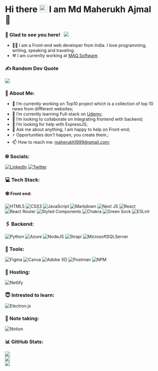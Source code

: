 # Hi there <img src="https://media.giphy.com/media/hvRJCLFzcasrR4ia7z/giphy.gif" width="25px"> I am Md Maherukh Ajmal 🙌

### 🙈 Glad to see you here! &nbsp; [![](https://visitcount.itsvg.in/api?id=Maherukh&icon=1&color=0)](https://visitcount.itsvg.in)

- 👨‍💻 I am a Front-end web developer from India. I love programming, writing, speaking and traveling.
- ⚒️ I am currenlty working at [MAQ Software](https://maqsoftware.com/).

### ✍️ Random Dev Quote
![](https://quotes-github-readme.vercel.app/api?type=horizontal&theme=radical)

### 💫 About Me:
- 🔭 I’m currently working on Top10 project which is a collection of top 10 news from diffferent websites;<br>
- 🌱 I’m currently learning Full-stack on [Udemy](https://udemy.com/);<br>
- 👯 I’m looking to collaborate on Integrating frontend with backend;<br>
- 🤔 I’m looking for help with ExpressJS;<br>
- 💬 Ask me about anything, I am happy to help on Front-end;<br>
- ⚡ Opportunities don't happen, you create them.;<br>
- 📫 How to reach me: maherukh1999@gmail.com;

### 🌐 Socials:
[![LinkedIn](https://img.shields.io/badge/LinkedIn-%230077B5.svg?logo=linkedin&logoColor=white)](https://linkedin.com/in/https://www.linkedin.com/in/m-ajmal/) 
[![Twitter](https://img.shields.io/badge/Twitter-%231DA1F2.svg?logo=Twitter&logoColor=white)](https://twitter.com/https://twitter.com/ajmal_maherukh) 

### 💻 Tech Stack:
#### 🕸️ Front end: 
![HTML5](https://img.shields.io/badge/html5-%23E34F26.svg?style=flat&logo=html5&logoColor=white) 
![CSS3](https://img.shields.io/badge/css3-%231572B6.svg?style=flat&logo=css3&logoColor=white) 
![JavaScript](https://img.shields.io/badge/javascript-%23323330.svg?style=flat&logo=javascript&logoColor=%23F7DF1E) 
![Markdown](https://img.shields.io/badge/markdown-%23000000.svg?style=flat&logo=markdown&logoColor=white)
![Next JS](https://img.shields.io/badge/Next-black?style=flat&logo=next.js&logoColor=white) 
![React](https://img.shields.io/badge/react-%2320232a.svg?style=flat&logo=react&logoColor=%2361DAFB) 
![React Router](https://img.shields.io/badge/React_Router-CA4245?style=flat&logo=react-router&logoColor=white) 
![Styled Components](https://img.shields.io/badge/styled--components-DB7093?style=flat&logo=styled-components&logoColor=white)
![Chakra](https://img.shields.io/badge/chakra-%234ED1C5.svg?style=flat&logo=chakraui&logoColor=white)
![Green Sock](https://img.shields.io/badge/green%20sock-88CE02?style=flat&logo=greensock&logoColor=white) 
![ESLint](https://img.shields.io/badge/ESLint-4B3263?style=flat&logo=eslint&logoColor=white)

### 🖇️ Backend:
![Python](https://img.shields.io/badge/python-3670A0?style=flat&logo=python&logoColor=ffdd54) 
![Azure](https://img.shields.io/badge/azure-%230072C6.svg?style=flat&logo=azure-devops&logoColor=white) 
![NodeJS](https://img.shields.io/badge/node.js-6DA55F?style=flat&logo=node.js&logoColor=white) 
![Strapi](https://img.shields.io/badge/strapi-%232E7EEA.svg?style=flat&logo=strapi&logoColor=white) 
![MicrosoftSQLServer](https://img.shields.io/badge/Microsoft%20SQL%20Sever-CC2927?style=flat&logo=microsoft%20sql%20server&logoColor=white) 	

### 🔨 Tools:
![Figma](https://img.shields.io/badge/figma-%23F24E1E.svg?style=flat&logo=figma&logoColor=white) 
![Canva](https://img.shields.io/badge/Canva-%2300C4CC.svg?style=flat&logo=Canva&logoColor=white) 
![Adobe XD](https://img.shields.io/badge/Adobe%20XD-470137?style=flat&logo=Adobe%20XD&logoColor=#FF61F6) 
![Postman](https://img.shields.io/badge/Postman-FF6C37?style=flat&logo=postman&logoColor=white) 
![NPM](https://img.shields.io/badge/NPM-%23000000.svg?style=flat&logo=npm&logoColor=white) 

### 🛫 Hosting:
![Netlify](https://img.shields.io/badge/netlify-%23000000.svg?style=flat&logo=netlify&logoColor=#00C7B7) 

### 😇 Intrested to learn: 
![Electron.js](https://img.shields.io/badge/Electron-191970?style=flat&logo=Electron&logoColor=white) 

### 📝 Note taking:
![Notion](https://img.shields.io/badge/Notion-%23000000.svg?style=flat&logo=notion&logoColor=white) 

### 📊 GitHub Stats:
![](https://github-readme-stats.vercel.app/api?username=Maherukh&theme=dark&hide_border=false&include_all_commits=true&count_private=true)<br/>
![](https://github-readme-streak-stats.herokuapp.com/?user=Maherukh&theme=dark&hide_border=false)<br/>
![](https://github-readme-stats.vercel.app/api/top-langs/?username=Maherukh&theme=dark&hide_border=false&include_all_commits=true&count_private=true&layout=compact)
